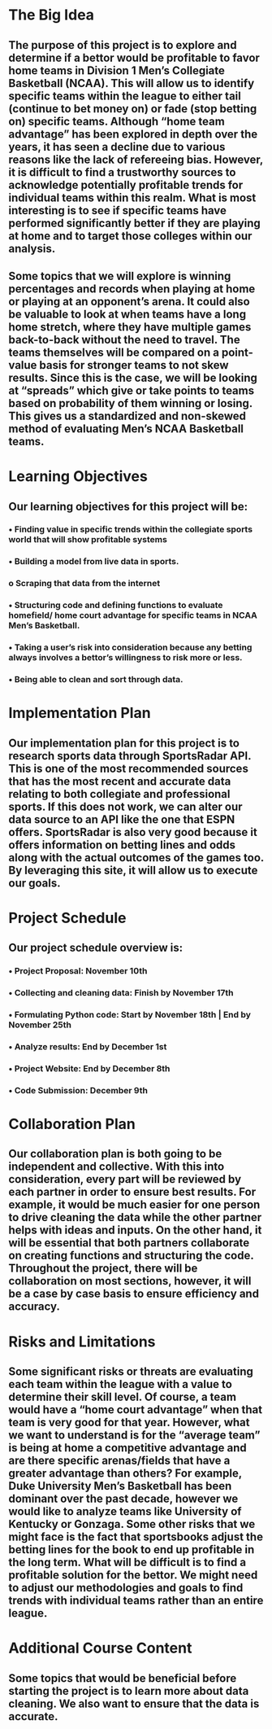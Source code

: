 # The Big Idea
## The purpose of this project is to explore and determine if a bettor would be profitable to favor home teams in Division 1 Men’s Collegiate Basketball (NCAA). This will allow us to identify specific teams within the league to either tail (continue to bet money on) or fade (stop betting on) specific teams. Although “home team advantage” has been explored in depth over the years, it has seen a decline due to various reasons like the lack of refereeing bias. However, it is difficult to find a trustworthy sources to acknowledge potentially profitable trends for individual teams within this realm. What is most interesting is to see if specific teams have performed significantly better if they are playing at home and to target those colleges within our analysis. 
## Some topics that we will explore is winning percentages and records when playing at home or playing at an opponent’s arena. It could also be valuable to look at when teams have a long home stretch, where they have multiple games back-to-back without the need to travel. The teams themselves will be compared on a point-value basis for stronger teams to not skew results. Since this is the case, we will be looking at “spreads” which give or take points to teams based on probability of them winning or losing. This gives us a standardized and non-skewed method of evaluating Men’s NCAA Basketball teams. 

# Learning Objectives
## Our learning objectives for this project will be:
### •	Finding value in specific trends within the collegiate sports world that will show profitable systems
### •	Building a model from live data in sports.
### o	Scraping that data from the internet
### •	Structuring code and defining functions to evaluate homefield/ home court advantage for specific teams in NCAA Men’s Basketball.
### •	Taking a user’s risk into consideration because any betting always involves a bettor’s willingness to risk more or less.
### •	Being able to clean and sort through data.

# Implementation Plan
## Our implementation plan for this project is to research sports data through SportsRadar API. This is one of the most recommended sources that has the most recent and accurate data relating to both collegiate and professional sports. If this does not work, we can alter our data source to an API like the one that ESPN offers. SportsRadar is also very good because it offers information on betting lines and odds along with the actual outcomes of the games too. By leveraging this site, it will allow us to execute our goals. 
# Project Schedule
## Our project schedule overview is:
### •	Project Proposal: November 10th
### •	Collecting and cleaning data: Finish by November 17th
### •	Formulating Python code: Start by November 18th | End by November 25th 
### •	Analyze results: End by December 1st 
### •	Project Website: End by December 8th 
### •	Code Submission: December 9th

# Collaboration Plan
## Our collaboration plan is both going to be independent and collective. With this into consideration, every part will be reviewed by each partner in order to ensure best results. For example, it would be much easier for one person to drive cleaning the data while the other partner helps with ideas and inputs. On the other hand, it will be essential that both partners collaborate on creating functions and structuring the code. Throughout the project, there will be collaboration on most sections, however, it will be a case by case basis to ensure efficiency and accuracy. 
# Risks and Limitations
## Some significant risks or threats are evaluating each team within the league with a value to determine their skill level. Of course, a team would have a “home court advantage” when that team is very good for that year. However, what we want to understand is for the “average team” is being at home a competitive advantage and are there specific arenas/fields that have a greater advantage than others? For example, Duke University Men’s Basketball has been dominant over the past decade, however we would like to analyze teams like  University of Kentucky or Gonzaga. Some other risks that we might face is the fact that sportsbooks adjust the betting lines for the book to end up profitable in the long term. What will be difficult is to find a profitable solution for the bettor. We might need to adjust our methodologies and goals to find trends with individual teams rather than an entire league.
# Additional Course Content
## Some topics that would be beneficial before starting the project is to learn more about data cleaning. We also want to ensure that the data is accurate.